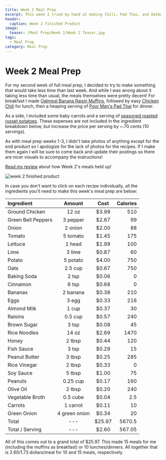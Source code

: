 ```yaml
---
title: Week 2 Meal Prep
excerpt: This week I tried my hand at making Chili, Pad Thai, and Oatmeal Muffins. The muffins were questionable. 
header:
  caption: Week 2 Finished Product
image:
  teaser: /Meal Prep/Week 2/Week 2 Teaser.jpg
tags: 
  - Meal Prep
category: Meal Prep
---
```


# Week 2 Meal Prep

For my second week of full meal prep, I decided to try to make something that would take less time than last week. And while I was wrong about it taking less time than usual, the meals themselves were pretty decent! For breakfast I made [Oatmeal Banana Raisin Muffins](http://underwriteyourlife.com/comingsoon/), followed by easy [Chicken Chili](http://underwriteyourlife.com/comingsoon/) for lunch, then a heaping serving of [Poor Man's Pad Thai](/recipe/PoorManPadThai/) for dinner. 

As a side, I included some baby carrots and a serving of [seasoned roasted russet potatoes](/recipe/RoastedSeasonedPotatoes/). These expenses are not included in the ingredient breakdown below, but increase the price per serving by ~.70 cents (10 servings). 

As with meal prep weeks 1-3, I didn't take photos of anything except for the end product so I apologize for the lack of photos for the recipes. If I make them again I will be sure to come back and update their postings so there are nicer visuals to accompany the instructions!

[Read my review](http://underwriteyourlife.com/comingsoon/) about how Week 2's meals held up!

![week 2 finished product](https://github.com/underwriteyourlife/underwriteyourlife.github.io/blob/master/images/Meal%20Prep/Week%202/Week%202%20Finished%20Product.jpg?raw=true "Week 2 Finished Meal Prep")

In case you don't want to click on each recipe individually, all the ingredients you'll need to make this week's meal prep are below:

**Ingredient** | **Amount** | **Cost** |   **Calories**
|:------------- |:-------------:| :-----:|   -----:|
Ground Chicken	|	12	oz	|	 $3.99 	|	510
Green Bell Peppers	|	3	pepper	|	 $2.67 	|	99
Onion	|	2	onion	|	 $2.00 	|	88
Tomato	|	5	tomato	|	 $1.45 	|	175
Lettuce	|	1	head	|	 $1.99 	|	100
Lime	|	3	lime	|	 $0.87 	|	60
Potato	|	5	potato	|	 $4.00 	|	750
Oats	|	2.5	cup	|	 $0.67 	|	750
Baking Soda	|	2	tsp	|	 $0.06 	|	0
Cinnamon	|	6	tsp	|	 $0.68 	|	0
Bananas	|	2	banana	|	 $0.38 	|	210
Eggs 	|	3	egg	|	 $0.33 	|	216
Almond Milk	|	1	cup	|	 $0.37 	|	30
Raisins	|	0.5	cup	|	 $0.57 	|	240
Brown Sugar	|	3	tsp	|	 $0.08 	|	45
Rice Noodles	|	14	oz	|	 $2.69 	|	1470
Honey	|	2	tbsp	|	 $0.44 	|	120
Fish Sauce	|	3	tsp	|	 $0.29 	|	15
Peanut Butter	|	3	tbsp	|	 $0.25 	|	285
Rice Vinegar	|	2	tbsp	|	 $0.33 	|	0
Soy Sauce	|	5	tbsp	|	 $1.00 	|	75
Peanuts	|	0.25	cup	|	 $0.17 	|	160
Olive Oil	|	2	tbsp	|	 $0.20 	|	240
Vegetable Broth	|	0.5	cube	|	 $0.04 	|	2.5
Carrots	|	1	carrot	|	 $0.11 	|	10
Green Onion	|	4	green onion	|	 $0.34 	|	20
Total	|	---		|	 $25.97 	|	5670.5
Total / Serving	|	---		|	 $2.60 	|	567.05


All of this comes out to a grand total of $25.97. This made 15 meals for me (including the muffins as breakfast) or 10 lunches/dinners. All together that is $2.60/$1.73 dollars/meal for 10 and 15 meals, respectively. 

